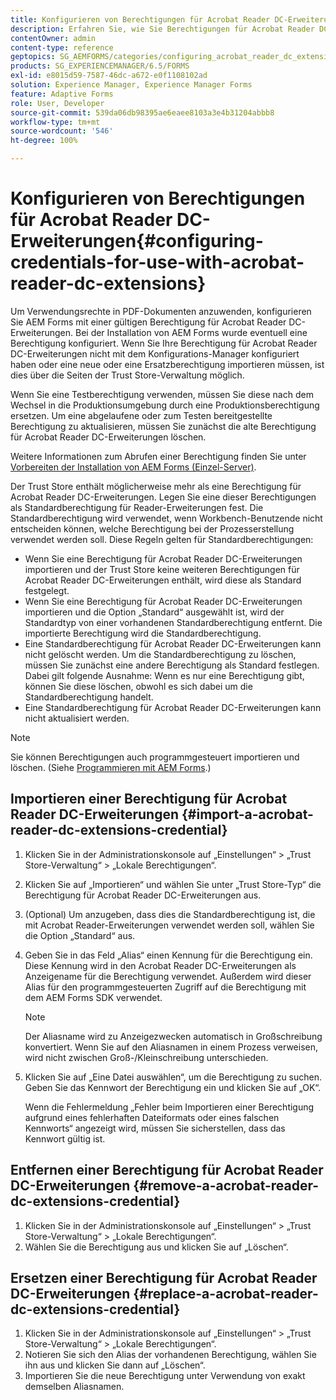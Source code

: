 ```yaml
---
title: Konfigurieren von Berechtigungen für Acrobat Reader DC-Erweiterungen
description: Erfahren Sie, wie Sie Berechtigungen für Acrobat Reader DC-Erweiterungen konfigurieren.
contentOwner: admin
content-type: reference
geptopics: SG_AEMFORMS/categories/configuring_acrobat_reader_dc_extensions
products: SG_EXPERIENCEMANAGER/6.5/FORMS
exl-id: e8015d59-7587-46dc-a672-e0f1108102ad
solution: Experience Manager, Experience Manager Forms
feature: Adaptive Forms
role: User, Developer
source-git-commit: 539da06db98395ae6eaee8103a3e4b31204abbb8
workflow-type: tm+mt
source-wordcount: '546'
ht-degree: 100%

---
```


# Konfigurieren von Berechtigungen für Acrobat Reader DC-Erweiterungen{#configuring-credentials-for-use-with-acrobat-reader-dc-extensions}

Um Verwendungsrechte in PDF-Dokumenten anzuwenden, konfigurieren Sie AEM Forms mit einer gültigen Berechtigung für Acrobat Reader DC-Erweiterungen. Bei der Installation von AEM Forms wurde eventuell eine Berechtigung konfiguriert. Wenn Sie Ihre Berechtigung für Acrobat Reader DC-Erweiterungen nicht mit dem Konfigurations-Manager konfiguriert haben oder eine neue oder eine Ersatzberechtigung importieren müssen, ist dies über die Seiten der Trust Store-Verwaltung möglich.

Wenn Sie eine Testberechtigung verwenden, müssen Sie diese nach dem Wechsel in die Produktionsumgebung durch eine Produktionsberechtigung ersetzen. Um eine abgelaufene oder zum Testen bereitgestellte Berechtigung zu aktualisieren, müssen Sie zunächst die alte Berechtigung für Acrobat Reader DC-Erweiterungen löschen.

Weitere Informationen zum Abrufen einer Berechtigung finden Sie unter [Vorbereiten der Installation von AEM Forms (Einzel-Server)](https://helpx.adobe.com/de/pdf/aem-forms/6-3/prepare-install-single-server.pdf).

Der Trust Store enthält möglicherweise mehr als eine Berechtigung für Acrobat Reader DC-Erweiterungen. Legen Sie eine dieser Berechtigungen als Standardberechtigung für Reader-Erweiterungen fest. Die Standardberechtigung wird verwendet, wenn Workbench-Benutzende nicht entscheiden können, welche Berechtigung bei der Prozesserstellung verwendet werden soll. Diese Regeln gelten für Standardberechtigungen:

* Wenn Sie eine Berechtigung für Acrobat Reader DC-Erweiterungen importieren und der Trust Store keine weiteren Berechtigungen für Acrobat Reader DC-Erweiterungen enthält, wird diese als Standard festgelegt.
* Wenn Sie eine Berechtigung für Acrobat Reader DC-Erweiterungen importieren und die Option „Standard“ ausgewählt ist, wird der Standardtyp von einer vorhandenen Standardberechtigung entfernt. Die importierte Berechtigung wird die Standardberechtigung.
* Eine Standardberechtigung für Acrobat Reader DC-Erweiterungen kann nicht gelöscht werden. Um die Standardberechtigung zu löschen, müssen Sie zunächst eine andere Berechtigung als Standard festlegen. Dabei gilt folgende Ausnahme: Wenn es nur eine Berechtigung gibt, können Sie diese löschen, obwohl es sich dabei um die Standardberechtigung handelt.
* Eine Standardberechtigung für Acrobat Reader DC-Erweiterungen kann nicht aktualisiert werden.

>[!NOTE]
>
>Sie können Berechtigungen auch programmgesteuert importieren und löschen. (Siehe [Programmieren mit AEM Forms](https://experienceleague.adobe.com/docs/experience-manager-release-information/aem-release-updates/previous-updates/aem-previous-versions.html?lang=de).)

## Importieren einer Berechtigung für Acrobat Reader DC-Erweiterungen {#import-a-acrobat-reader-dc-extensions-credential}

1. Klicken Sie in der Administrationskonsole auf „Einstellungen“ > „Trust Store-Verwaltung“ > „Lokale Berechtigungen“.
1. Klicken Sie auf „Importieren“ und wählen Sie unter „Trust Store-Typ“ die Berechtigung für Acrobat Reader DC-Erweiterungen aus.
1. (Optional) Um anzugeben, dass dies die Standardberechtigung ist, die mit Acrobat Reader-Erweiterungen verwendet werden soll, wählen Sie die Option „Standard“ aus.
1. Geben Sie in das Feld „Alias“ einen Kennung für die Berechtigung ein. Diese Kennung wird in den Acrobat Reader DC-Erweiterungen als Anzeigename für die Berechtigung verwendet. Außerdem wird dieser Alias für den programmgesteuerten Zugriff auf die Berechtigung mit dem AEM Forms SDK verwendet.

   >[!NOTE]
   >
   >Der Aliasname wird zu Anzeigezwecken automatisch in Großschreibung konvertiert. Wenn Sie auf den Aliasnamen in einem Prozess verweisen, wird nicht zwischen Groß-/Kleinschreibung unterschieden.

1. Klicken Sie auf „Eine Datei auswählen“, um die Berechtigung zu suchen. Geben Sie das Kennwort der Berechtigung ein und klicken Sie auf „OK“.

   Wenn die Fehlermeldung „Fehler beim Importieren einer Berechtigung aufgrund eines fehlerhaften Dateiformats oder eines falschen Kennworts“ angezeigt wird, müssen Sie sicherstellen, dass das Kennwort gültig ist. 

## Entfernen einer Berechtigung für Acrobat Reader DC-Erweiterungen {#remove-a-acrobat-reader-dc-extensions-credential}

1. Klicken Sie in der Administrationskonsole auf „Einstellungen“ > „Trust Store-Verwaltung“ > „Lokale Berechtigungen“.
1. Wählen Sie die Berechtigung aus und klicken Sie auf „Löschen“.

## Ersetzen einer Berechtigung für Acrobat Reader DC-Erweiterungen {#replace-a-acrobat-reader-dc-extensions-credential}

1. Klicken Sie in der Administrationskonsole auf „Einstellungen“ > „Trust Store-Verwaltung“ > „Lokale Berechtigungen“.
1. Notieren Sie sich den Alias der vorhandenen Berechtigung, wählen Sie ihn aus und klicken Sie dann auf „Löschen“.
1. Importieren Sie die neue Berechtigung unter Verwendung von exakt demselben Aliasnamen.
